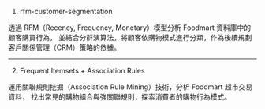 
1. rfm-customer-segmentation

透過 RFM（Recency, Frequency, Monetary）模型分析 Foodmart 資料庫中的顧客購買行為，
並結合分群演算法，將顧客依購物模式進行分類，作為後續規劃客戶關係管理（CRM）策略的依據。

---

2. Frequent Itemsets + Association Rules

運用關聯規則挖掘（Association Rule Mining）技術，分析 Foodmart 超市交易資料，
找出常見的購物組合與強關聯規則，探索消費者的購物行為模式。

